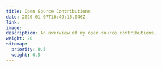 ```yaml
---
title: Open Source Contributions
date: 2020-01-07T16:49:15.046Z
link:
image:
description: An overview of my open source contributions.
weight: 20
sitemap:
  priority: 0.5
  weight: 0.5
---
```

<!--

This page represents the landing page for "contributions" section. It is also shown under the homepage header for "contributions". It should be therefore relatively short and sweet.

-->



<p></p>
